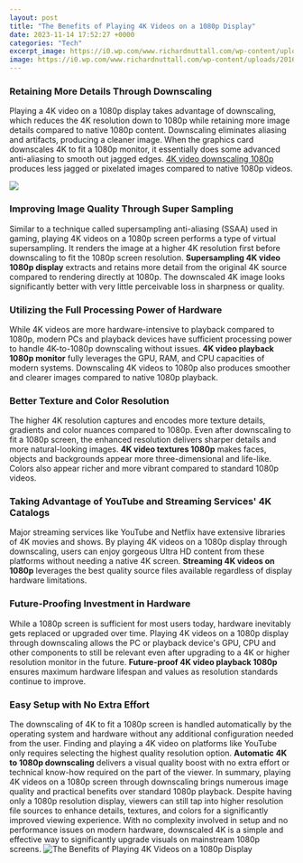 ```yaml
---
layout: post
title: "The Benefits of Playing 4K Videos on a 1080p Display"
date: 2023-11-14 17:52:27 +0000
categories: "Tech"
excerpt_image: https://i0.wp.com/www.richardnuttall.com/wp-content/uploads/2016/10/Landscape-screen.jpg?fit=1920%2C1080
image: https://i0.wp.com/www.richardnuttall.com/wp-content/uploads/2016/10/Landscape-screen.jpg?fit=1920%2C1080
---
```


### Retaining More Details Through Downscaling
Playing a 4K video on a 1080p display takes advantage of downscaling, which reduces the 4K resolution down to 1080p while retaining more image details compared to native 1080p content. Downscaling eliminates aliasing and artifacts, producing a cleaner image. When the graphics card downscales 4K to fit a 1080p monitor, it essentially does some advanced anti-aliasing to smooth out jagged edges. [4K video downscaling 1080p](https://store.fi.io.vn/chihuahuas-christmas-lights-funny-xmas-dog-lover-104-chihuahua-dog) produces less jagged or pixelated images compared to native 1080p videos.

![](http://www.leawo.org/tutorial/wp-content/uploads/2016/07/1080p-vs-4k.jpg)
### Improving Image Quality Through Super Sampling
Similar to a technique called supersampling anti-aliasing (SSAA) used in gaming, playing 4K videos on a 1080p screen performs a type of virtual supersampling. It renders the image at a higher 4K resolution first before downscaling to fit the 1080p screen resolution. **Supersampling 4K video 1080p display** extracts and retains more detail from the original 4K source compared to rendering directly at 1080p. The downscaled 4K image looks significantly better with very little perceivable loss in sharpness or quality. 
### Utilizing the Full Processing Power of Hardware
While 4K videos are more hardware-intensive to playback compared to 1080p, modern PCs and playback devices have sufficient processing power to handle 4K-to-1080p downscaling without issues. **4K video playback 1080p monitor** fully leverages the GPU, RAM, and CPU capacities of modern systems. Downscaling 4K videos to 1080p also produces smoother and clearer images compared to native 1080p playback.
### Better Texture and Color Resolution 
The higher 4K resolution captures and encodes more texture details, gradients and color nuances compared to 1080p. Even after downscaling to fit a 1080p screen, the enhanced resolution delivers sharper details and more natural-looking images. **4K video textures 1080p** makes faces, objects and backgrounds appear more three-dimensional and life-like. Colors also appear richer and more vibrant compared to standard 1080p videos.
### Taking Advantage of YouTube and Streaming Services' 4K Catalogs
Major streaming services like YouTube and Netflix have extensive libraries of 4K movies and shows. By playing 4K videos on a 1080p display through downscaling, users can enjoy gorgeous Ultra HD content from these platforms without needing a native 4K screen. **Streaming 4K videos on 1080p** leverages the best quality source files available regardless of display hardware limitations.
### Future-Proofing Investment in Hardware  
While a 1080p screen is sufficient for most users today, hardware inevitably gets replaced or upgraded over time. Playing 4K videos on a 1080p display through downscaling allows the PC or playback device's GPU, CPU and other components to still be relevant even after upgrading to a 4K or higher resolution monitor in the future. **Future-proof 4K video playback 1080p** ensures maximum hardware lifespan and values as resolution standards continue to improve.
### Easy Setup with No Extra Effort
The downscaling of 4K to fit a 1080p screen is handled automatically by the operating system and hardware without any additional configuration needed from the user. Finding and playing a 4K video on platforms like YouTube only requires selecting the highest quality resolution option. **Automatic 4K to 1080p downscaling** delivers a visual quality boost with no extra effort or technical know-how required on the part of the viewer.
In summary, playing 4K videos on a 1080p screen through downscaling brings numerous image quality and practical benefits over standard 1080p playback. Despite having only a 1080p resolution display, viewers can still tap into higher resolution file sources to enhance details, textures, and colors for a significantly improved viewing experience. With no complexity involved in setup and no performance issues on modern hardware, downscaled 4K is a simple and effective way to significantly upgrade visuals on mainstream 1080p screens.
![The Benefits of Playing 4K Videos on a 1080p Display](https://i0.wp.com/www.richardnuttall.com/wp-content/uploads/2016/10/Landscape-screen.jpg?fit=1920%2C1080)